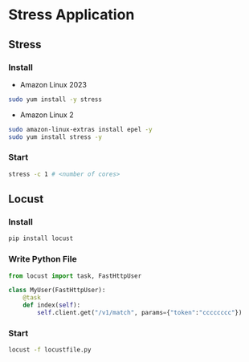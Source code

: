 # Stress Application
## Stress
### Install

- Amazon Linux 2023
``` bash
sudo yum install -y stress
```
- Amazon Linux 2
``` bash
sudo amazon-linux-extras install epel -y
sudo yum install stress -y
```

### Start
``` bash
stress -c 1 # <number of cores>
```

## Locust
### Install
``` bash
pip install locust
```
### Write Python File
``` python title="locustfile.py"
from locust import task, FastHttpUser

class MyUser(FastHttpUser):
    @task
    def index(self):
        self.client.get("/v1/match", params={"token":"cccccccc"})
```
### Start
``` bash
locust -f locustfile.py
```